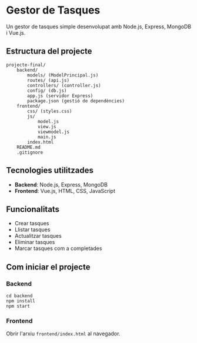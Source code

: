 # Gestor de Tasques

Un gestor de tasques simple desenvolupat amb Node.js, Express, MongoDB i Vue.js.

## Estructura del projecte

```
projecte-final/
    backend/
        models/ (ModelPrincipal.js)
        routes/ (api.js)
        controllers/ (controller.js)
        config/ (db.js)
        app.js (servidor Express)
        package.json (gestió de dependències)
    frontend/
        css/ (styles.css)
        js/
            model.js
            view.js
            viewmodel.js
            main.js
        index.html
    README.md
    .gitignore
```

## Tecnologies utilitzades

- **Backend**: Node.js, Express, MongoDB
- **Frontend**: Vue.js, HTML, CSS, JavaScript

## Funcionalitats

- Crear tasques
- Llistar tasques
- Actualitzar tasques
- Eliminar tasques
- Marcar tasques com a completades

## Com iniciar el projecte

### Backend

```
cd backend
npm install
npm start
```

### Frontend

Obrir l'arxiu `frontend/index.html` al navegador.
